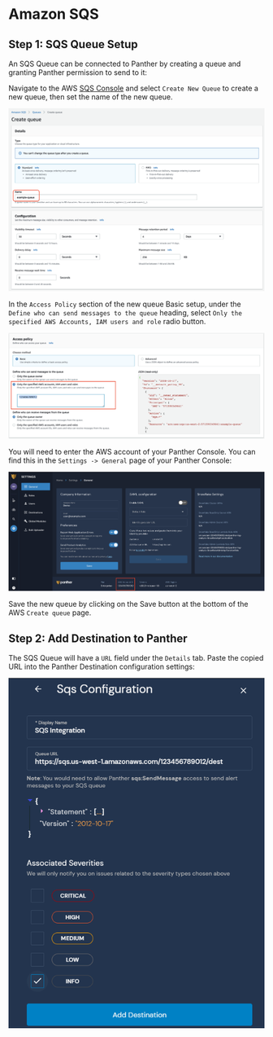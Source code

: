 # Amazon SQS

## Step 1: SQS Queue Setup

An SQS Queue can be connected to Panther by creating a queue and granting Panther permission to send to it:

Navigate to the AWS [SQS Console](https://console.aws.amazon.com/sqs/home) and select `Create New Queue` to create a new queue, then set the name of the new queue.

![](<../../../.gitbook/assets/sqs1 (9) (2) (1) (1) (11) (15).png>)

In the `Access Policy` section of the new queue Basic setup, under the `Define who can send messages to the queue` heading, select `Only the specified AWS Accounts, IAM users and role` radio button.

![](<../../../.gitbook/assets/sqs2 (9) (3) (1) (1) (11) (15).png>)

You will need to enter the AWS account of your Panther Console. You can find this in the `Settings -> General` page of your Panther Console:

![](<../../../.gitbook/assets/sqs3 (9) (4) (1) (1) (11) (17).png>)

Save the new queue by clicking on the Save button at the bottom of the AWS `Create queue` page.

## Step 2: Add Destination to Panther

The SQS Queue will have a `URL` field under the `Details` tab. Paste the copied URL into the Panther Destination configuration settings:

![](<../../../.gitbook/assets/sqs-panther (7) (7) (4) (1) (1) (3) (8).png>)
